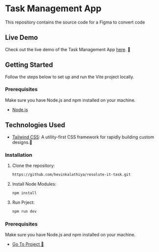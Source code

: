 # Task Management App

This repository contains the source code for a Figma to convert code

## Live Demo

Check out the live demo of the Task Management App [here](https://resolute-it-task.vercel.app/).
🤯

## Getting Started

Follow the steps below to set up and run the Vite project locally.

### Prerequisites

Make sure you have Node.js and npm installed on your machine.

- [Node.js](https://nodejs.org/)

## Technologies Used

- [Tailwind CSS](https://tailwindcss.com/): A utility-first CSS framework for rapidly building custom designs.🐊

### Installation

1. Clone the repository:

   ```bash
   https://github.com/hevinkalathiya/resolute-it-task.git
   ```

2. Install Node Modules:

   ```bash
   npm install
   ```

3. Run Prject:

   ```bash
   npm run dev
   ```

### Prerequisites

Make sure you have Node.js and npm installed on your machine.

- [Go To Project 🤫](http://localhost:5173/)
